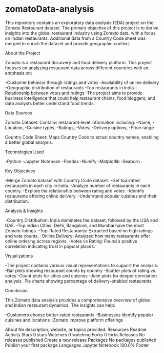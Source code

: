 # zomatoData-analysis

This repository contains an exploratory data analysis (EDA) project on the Zomato Restaurant dataset. The primary objective of this project is to derive insights into the global restaurant industry using Zomato data, with a focus on Indian restaurants. Additional data from a Country Code sheet was merged to enrich the dataset and provide geographic context.

About the Project

Zomato is a restaurant discovery and food delivery platform. This project focuses on analyzing restaurant data across different countries with an emphasis on:

-Customer behavior through ratings and votes -Availability of online delivery -Geographic distribution of restaurants -Top restaurants in India -Relationship between votes and ratings -The project aims to provide business intelligence that could help restaurant chains, food bloggers, and data analysts better understand food trends.

Data Sources

Zomato Dataset: Contains restaurant-level information including: -Name, -Location, -Cuisine types, -Ratings, -Votes, -Delivery options, -Price range

Country Code Sheet: Maps Country Code to actual country names, enabling a better global analysis.

Technologies Used

-Python -Jupyter Notebook -Pandas -NumPy -Matplotlib -Seaborn

Key Objectives

-Merge Zomato dataset with Country Code dataset. -Get top-rated restaurants in each city in India. -Analyze number of restaurants in each country. -Explore the relationship between rating and votes. -Identify restaurants offering online delivery. -Understand popular cuisines and their distribution.

Analysis & Insights

-Country Distribution: India dominates the dataset, followed by the USA and UAE. -Top Indian Cities: Delhi, Bangalore, and Mumbai have the most Zomato listings. -Top-Rated Restaurants: Extracted based on high ratings and vote counts. -Online Delivery: Analyzed how many restaurants offer online ordering across regions. -Votes vs Rating: Found a positive correlation indicating trust in popular places.

Visualizations

-The project contains various visual representations to support the analysis: -Bar plots showing restaurant counts by country -Scatter plots of rating vs. votes -Count plots for cities and cuisines -Joint plots for deeper correlation analysis -Pie charts showing percentage of delivery-enabled restaurants

Conclusion

This Zomato data analysis provides a comprehensive overview of global and Indian restaurant dynamics. The insights can help:

-Customers choose better-rated restaurants -Businesses identify popular cuisines and locations -Zomato improve platform offerings

About
No description, website, or topics provided.
Resources
 Readme
 Activity
Stars
 0 stars
Watchers
 0 watching
Forks
 0 forks
Releases
No releases published
Create a new release
Packages
No packages published
Publish your first package
Languages
Jupyter Notebook
100.0%
Footer
